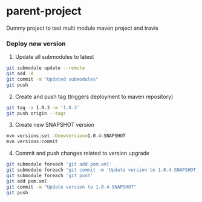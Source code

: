 # parent-project

Dummy project to test multi module maven project and travis

### Deploy new version
1. Update all submodules to latest
```bash
git submodule update --remote
git add -A
git commit -m "Updated submodules"
git push
```  

2. Create and push tag (triggers deployment to maven repository)

```bash
git tag -a 1.0.3 -m '1.0.3'
git push origin --tags
```

3. Create new SNAPSHOT version

```bash
mvn versions:set -DnewVersion=1.0.4-SNAPSHOT
mvn versions:commit
```

4. Commit and push changes related to version upgrade

```bash
git submodule foreach 'git add pom.xml'
git submodule foreach "git commit -m 'Update version to 1.0.4-SNAPSHOT'"
git submodule foreach 'git push'
git add pom.xml 
git commit -m "Update version to 1.0.4-SNAPSHOT"
git push
```